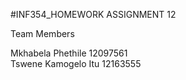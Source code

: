 #INF354_HOMEWORK ASSIGNMENT 12


Team Members

Mkhabela Phethile 12097561  
Tswene Kamogelo Itu 12163555

